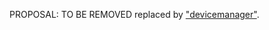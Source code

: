 
PROPOSAL: TO BE REMOVED
replaced by ["devicemanager"](https://github.com/OpenNetworkingFoundation/CENTENNIAL/tree/master/code/apps/devicemanager).
